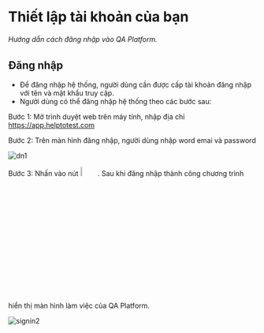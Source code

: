 # Thiết lập tài khoản của bạn
###### Hướng dẫn cách đăng nhập vào QA Platform. 

## Đăng nhập
- Để đăng nhập hệ thống, người dùng cần được cấp tài khoản đăng nhập với tên và mật khẩu truy cập.
- Người dùng có thể đăng nhập hệ thống theo các bước sau:

Bước 1:	Mở trình duyệt web trên máy tính, nhập địa chỉ https://app.helptotest.com

Bước 2:	Trên màn hình đăng nhập, người dùng nhập word emai và password 

![dn1](https://user-images.githubusercontent.com/105435351/196078501-e739e1e9-557b-4418-8a02-ad648b0e5ad8.png)

Bước 3:	Nhấn vào nút <img src="https://user-images.githubusercontent.com/105435351/196078806-34df8513-e707-4db7-8415-d1acdb6f124c.png" width="7%" />. Sau khi đăng nhập thành công chương trình hiển thị màn hình làm việc của QA Platform.

![signin2](https://user-images.githubusercontent.com/105435351/196077161-72b01967-36d2-4ea0-bde7-c3bfcc3a1d35.png)




